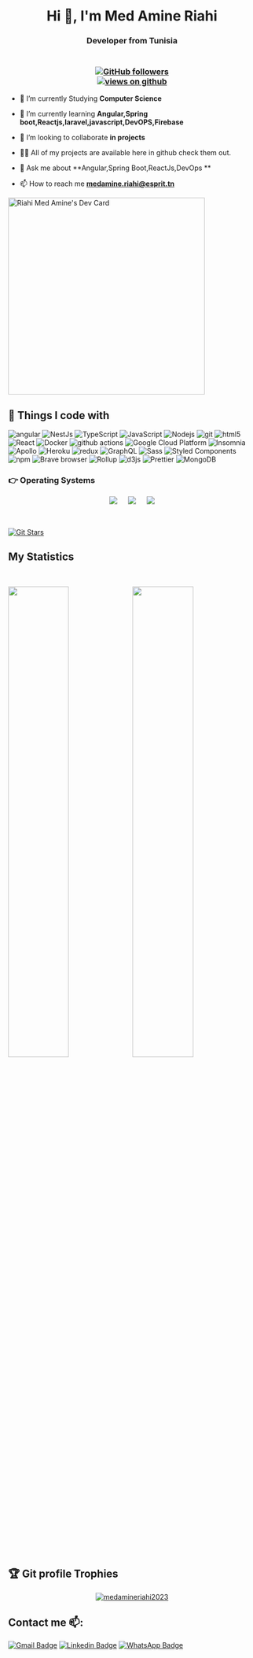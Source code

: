 


<h1 align="center">Hi 👋, I'm Med Amine Riahi</h1>

<h3 align="center"> Developer from Tunisia</h3>
<h3 align="center"><br>
  <a href="https://github.com/medamineriahi2023" target="_blank">
    <img alt="GitHub followers" src="https://img.shields.io/github/followers/medamineriahi2023?label=Github%20followers&style=for-the-badge">
  </a> <br>
  <a href="https://github.com/haithemmihoubi" target="_blank">
    <img src="https://komarev.com/ghpvc/?username=medamineriahi2023&label=Views&color=brightgreen&style=flat-square" alt="views on github" />
  </a>
  </h3> 

- 🔭 I’m currently Studying **Computer Science**

- 🌱 I’m currently learning **Angular,Spring boot,Reactjs,laravel,javascript,DevOPS,Firebase**

- 👯 I’m looking to collaborate **in projects**

- 👨‍💻 All of my projects are available here in github check them out.

- 💬 Ask me about **Angular,Spring Boot,ReactJs,DevOps **

- 📫 How to reach me **medamine.riahi@esprit.tn**

<a href="https://app.daily.dev/medaminer"><img src="https://api.daily.dev/devcards/4e37d0d3635e46e19476e7ae8812672c.png?r=8gy" width="400" alt="Riahi Med Amine's Dev Card"/></a>

## 🔧 Things I code with
<p>
  <img alt="angular" src="https://img.shields.io/badge/-Angular-DD0031?style=flat-square&logo=angular&logoColor=white" />
  <img alt="NestJs" src="https://img.shields.io/badge/-NestJs-ea2845?style=flat-square&logo=nestjs&logoColor=white" />
  <img alt="TypeScript" src="https://img.shields.io/badge/-TypeScript-007ACC?style=flat-square&logo=typescript&logoColor=white" />
  <img alt="JavaScript" src="https://img.shields.io/badge/-JavaScript-FCAA00?style=flat-square&logo=JavaScript&logoColor=white" />
  <img alt="Nodejs" src="https://img.shields.io/badge/-Nodejs-43853d?style=flat-square&logo=Node.js&logoColor=white" />
  <img alt="git" src="https://img.shields.io/badge/-Git-F05032?style=flat-square&logo=git&logoColor=white" />
  <img alt="html5" src="https://img.shields.io/badge/-HTML5-E34F26?style=flat-square&logo=html5&logoColor=white" />
  
  <img alt="React" src="https://img.shields.io/badge/-React-45b8d8?style=flat-square&logo=react&logoColor=white" />
  <img alt="Docker" src="https://img.shields.io/badge/-Docker-46a2f1?style=flat-square&logo=docker&logoColor=white" />
  <img alt="github actions" src="https://img.shields.io/badge/-Github_Actions-2088FF?style=flat-square&logo=github-actions&logoColor=white" />
  <img alt="Google Cloud Platform" src="https://img.shields.io/badge/-Google_Cloud_Platform-1a73e8?style=flat-square&logo=google-cloud&logoColor=white" />
  
  <img alt="Insomnia" src="https://img.shields.io/badge/-Insomnia-5849BE?style=flat-square&logo=insomnia&logoColor=white" />
  <img alt="Apollo" src="https://img.shields.io/badge/-Apollo%20GraphQL-311C87?style=flat-square&logo=apollo-graphql&logoColor=white" />
  <img alt="Heroku" src="https://img.shields.io/badge/-Heroku-430098?style=flat-square&logo=heroku&logoColor=white" />
  <img alt="redux" src="https://img.shields.io/badge/-Redux-764ABC?style=flat-square&logo=redux&logoColor=white" />
  <img alt="GraphQL" src="https://img.shields.io/badge/-GraphQL-E10098?style=flat-square&logo=graphql&logoColor=white" />
  <img alt="Sass" src="https://img.shields.io/badge/-Sass-CC6699?style=flat-square&logo=sass&logoColor=white" />
  <img alt="Styled Components" src="https://img.shields.io/badge/-Styled_Components-db7092?style=flat-square&logo=styled-components&logoColor=white" />
  <img alt="npm" src="https://img.shields.io/badge/-NPM-CB3837?style=flat-square&logo=npm&logoColor=white" />
  <img alt="Brave browser" src="https://img.shields.io/badge/-Brave_Browser-FB542B?style=flat-square&logo=brave&logoColor=white" />
  <img alt="Rollup" src="https://img.shields.io/badge/-Rollup-EC4A3F?style=flat-square&logo=rollup.js&logoColor=white" />
  <img alt="d3js" src="https://img.shields.io/badge/-D3.js-F9A03C?style=flat-square&logo=d3.js&logoColor=white" />
  <img alt="Prettier" src="https://img.shields.io/badge/-Prettier-F7B93E?style=flat-square&logo=prettier&logoColor=white" />
  <img alt="MongoDB" src="https://img.shields.io/badge/-MongoDB-13aa52?style=flat-square&logo=mongodb&logoColor=white" />

</p>


 ### 👉 Operating Systems
 
<p align="center">
  &emsp;
    <a href="#"><img src="https://img.shields.io/badge/Linux-FCC624?style=plastic&logo=linux&logoColor=black"></a>
  &emsp;
    <a href="#"><img src="https://img.shields.io/badge/Ubuntu-E95420?style=plastic&logo=ubuntu&logoColor=white"></a>
  &emsp;
    <a href="#"><img src="https://img.shields.io/badge/Windows-0078D6?style=plastic&logo=windows&logoColor=white"></a>
  &emsp;
     
</p>

<br/>

[![Git Stars](https://git-stars.com/share/embed/medamineriahi2023.svg)](https://git-stars.com/user/medamineriahi2023)








## My Statistics




      
               









<br/>
<p align="left">
  <img width="49.5%" src="https://github-readme-stats.vercel.app/api?username=medamineriahi2023&show_icons=true&theme=radical&hide_border=true" />
    <img width="49.5%" src="https://github-readme-streak-stats.herokuapp.com/?user=medamineriahi2023&theme=radical&hide_border=true" />
</p>
<br>



  
  
 ## :trophy: Git profile Trophies

<p align="center"> <a href="https://github.com/ryo-ma/github-profile-trophy"><img src="https://github-profile-trophy.vercel.app/?username=medamineriahi2023&layout=compact&theme=algolia" alt="medamineriahi2023" /></a> </p>
  
  
  
## Contact me 📫:
[![Gmail Badge](https://img.shields.io/badge/-medamine.riahi@esprit.tn-red?style=flat-roundedrectangle&logo=Gmail&logoColor=white&link=mailto:medamine.riahi@esprit.tn)](mailto:medamine.riahi@esprit.tn)
[![Linkedin Badge](https://img.shields.io/badge/-medamineriahi2023-blue?style=flat-square&logo=Linkedin&logoColor=white&link=https://www.linkedin.com/in/haithem-mihoubi-773b01191/)](https://www.linkedin.com/in/haithem-mihoubi-773b01191/)
[![WhatsApp Badge](https://img.shields.io/badge/WhatsApp-25D366?style=flat-square&logo=whatsapp&logoColor=white)](https://api.whatsapp.com/send/?phone=21656801710)




